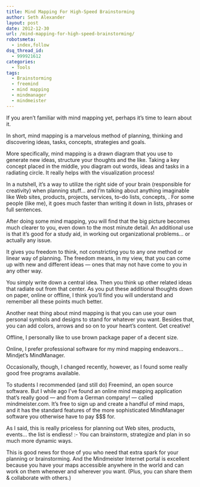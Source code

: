 ```yaml
---
title: Mind Mapping For High-Speed Brainstorming
author: Seth Alexander
layout: post
date: 2012-12-30
url: /mind-mapping-for-high-speed-brainstorming/
robotsmeta:
  - index,follow
dsq_thread_id:
  - 999921612
categories:
  - Tools
tags:
  - Brainstorming
  - freemind
  - mind mapping
  - mindmanager
  - mindmeister
---
```

If you aren’t familiar with mind mapping yet, perhaps it’s time to learn about it.

In short, mind mapping is a marvelous method of planning, thinking and discovering ideas, tasks, concepts, strategies and goals.

More specifically, mind mapping is a drawn diagram that you use to generate new ideas, structure your thoughts and the like. Taking a key concept placed in the middle, you diagram out words, ideas and tasks in a radiating circle. It really helps with the visualization process!

In a nutshell, it’s a way to utilize the right side of your brain (responsible for creativity) when planning stuff… and I’m talking about anything imaginable like Web sites, products, projects, services, to-do lists, concepts, . For some people (like me), it goes much faster than writing it down in lists, phrases or full sentences.

After doing some mind mapping, you will find that the big picture becomes much clearer to you, even down to the most minute detail. An additional use is that it’s good for a study aid, in working out organizational problems… or actually any issue.

It gives you freedom to think, not constricting you to any one method or linear way of planning. The freedom means, in my view, that you can come up with new and different ideas — ones that may not have come to you in any other way.

You simply write down a central idea. Then you think up other related ideas that radiate out from that center. As you put these additional thoughts down on paper, online or offline, I think you’ll find you will understand and remember all these points much better.

Another neat thing about mind mapping is that you can use your own personal symbols and designs to stand for whatever you want. Besides that, you can add colors, arrows and so on to your heart’s content. Get creative!

Offline, I personally like to use brown package paper of a decent size.

Online, I prefer professional software for my mind mapping endeavors… Mindjet’s MindManager.

Occasionally, though, I changed recently, however, as I found some really good free programs available.

To students I recommended (and still do) Freemind, an open source software. But I while ago I’ve found an online mind mapping application that’s really good — and from a German company! — called mindmeister.com. It’s free to sign up and create a handful of mind maps, and it has the standard features of the more sophisticated MindManager software you otherwise have to pay $$$ for.

As I said, this is really priceless for planning out Web sites, products, events… the list is endless!  <img src="http://sethaalexander.com/wp-includes/images/smilies/simple-smile.png" alt=":-)" class="wp-smiley" style="height: 1em; max-height: 1em;" />You can brainstorm, strategize and plan in so much more dynamic ways.

This is good news for those of you who need that extra spark for your planning or brainstorming. And the Mindmeister Internet portal is excellent because you have your maps accessible anywhere in the world and can work on them whenever and wherever you want. (Plus, you can share them & collaborate with others.)